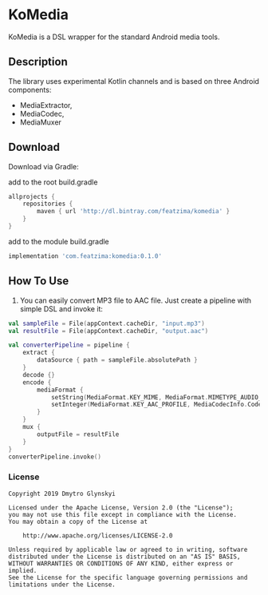 # KoMedia

KoMedia is a DSL wrapper for the standard Android media tools.

## Description

The library uses experimental Kotlin channels and is based on three Android components:
* MediaExtractor,
* MediaCodec,
* MediaMuxer

## Download

Download via Gradle:

add to the root build.gradle
```groovy
allprojects {
    repositories {
        maven { url 'http://dl.bintray.com/featzima/komedia' }
    }
}
```

add to the module build.gradle
```groovy
implementation 'com.featzima:komedia:0.1.0'
```

## How To Use
1. You can easily convert MP3 file to AAC file. Just create a pipeline with simple DSL and invoke it:
```kotlin
val sampleFile = File(appContext.cacheDir, "input.mp3")
val resultFile = File(appContext.cacheDir, "output.aac")

val converterPipeline = pipeline {
    extract {
        dataSource { path = sampleFile.absolutePath }
    }
    decode {}
    encode {
        mediaFormat {
            setString(MediaFormat.KEY_MIME, MediaFormat.MIMETYPE_AUDIO_AAC)
            setInteger(MediaFormat.KEY_AAC_PROFILE, MediaCodecInfo.CodecProfileLevel.AACObjectHE)
        }
    }
    mux {
        outputFile = resultFile
    }
}
converterPipeline.invoke()
```

### License

```
Copyright 2019 Dmytro Glynskyi

Licensed under the Apache License, Version 2.0 (the "License");
you may not use this file except in compliance with the License.
You may obtain a copy of the License at

    http://www.apache.org/licenses/LICENSE-2.0

Unless required by applicable law or agreed to in writing, software
distributed under the License is distributed on an "AS IS" BASIS,
WITHOUT WARRANTIES OR CONDITIONS OF ANY KIND, either express or implied.
See the License for the specific language governing permissions and
limitations under the License.
```